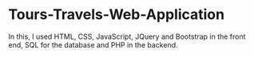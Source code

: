 # Tours-Travels-Web-Application
In this, I used HTML, CSS, JavaScript, JQuery and Bootstrap in the front end, SQL for the database and PHP in the backend.
